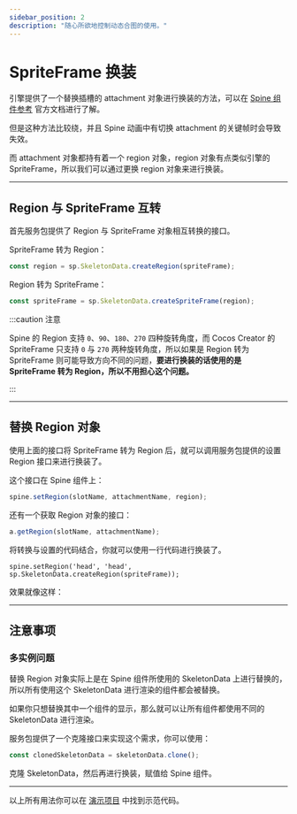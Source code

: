 ```yaml
---
sidebar_position: 2
description: "随心所欲地控制动态合图的使用。"
---
```


# SpriteFrame 换装

引擎提供了一个替换插槽的 attachment 对象进行换装的方法，可以在 [Spine 组件参考](https://docs.cocos.com/creator/2.4/manual/zh/components/spine.html) 官方文档进行了解。

但是这种方法比较绕，并且 Spine 动画中有切换 attachment 的关键帧时会导致失效。

而 attachment 对象都持有着一个 region 对象，region 对象有点类似引擎的 SpriteFrame，所以我们可以通过更换 region 对象来进行换装。

---
## Region 与 SpriteFrame 互转

首先服务包提供了 Region 与 SpriteFrame 对象相互转换的接口。

SpriteFrame 转为 Region：

```js
const region = sp.SkeletonData.createRegion(spriteFrame);
```

Region 转为 SpriteFrame：

```js
const spriteFrame = sp.SkeletonData.createSpriteFrame(region);
```

:::caution 注意

Spine 的 Region 支持 `0`、`90`、`180`、`270` 四种旋转角度，而 Cocos Creator 的 SpriteFrame 只支持 `0` 与 `270` 两种旋转角度，所以如果是 Region 转为 SpriteFrame 则可能导致方向不同的问题，**要进行换装的话使用的是 SpriteFrame 转为 Region，所以不用担心这个问题。**

:::

---
## 替换 Region 对象

使用上面的接口将 SpriteFrame 转为 Region 后，就可以调用服务包提供的设置 Region 接口来进行换装了。

这个接口在 Spine 组件上：

```js
spine.setRegion(slotName, attachmentName, region);
```

还有一个获取 Region 对象的接口：

```js
a.getRegion(slotName, attachmentName);
```

将转换与设置的代码结合，你就可以使用一行代码进行换装了。

```
spine.setRegion('head', 'head', sp.SkeletonData.createRegion(spriteFrame));
```

效果就像这样：



---
## 注意事项


### 多实例问题

替换 Region 对象实际上是在 Spine 组件所使用的 SkeletonData 上进行替换的，所以所有使用这个 SkeletonData 进行渲染的组件都会被替换。

如果你只想替换其中一个组件的显示，那么就可以让所有组件都使用不同的 SkeletonData 进行渲染。

服务包提供了一个克隆接口来实现这个需求，你可以使用：

```js
const clonedSkeletonData = skeletonData.clone();
```

克隆 SkeletonData，然后再进行换装，赋值给 Spine 组件。

---
以上所有用法你可以在 [演示项目](https://smallmain.github.io/cocos-service-pack/demo/web-desktop/index.html) 中找到示范代码。
